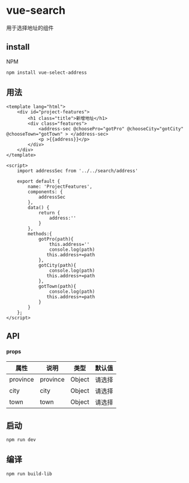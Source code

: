 # vue-search
用于选择地址的组件
## install
NPM
```
npm install vue-select-address
```
## 用法
```
<template lang="html">
    <div id="project-features">
        <h1 class="title">新增地址</h1>
        <div class="features">
            <address-sec @choosePro="gotPro" @chooseCity="gotCity" @chooseTown="gotTown" > </address-sec>
            <p >{{address}}</p>
        </div>
    </div>
</template>
```
```
<script>
    import addressSec from '../../search/address'

    export default {
        name: 'ProjectFeatures',
        components: {
            addressSec
        },
        data() {
            return {
                address:''
            }
        },
        methods:{
            gotPro(path){
                this.address=''
                console.log(path)
               this.address+=path
            },
            gotCity(path){
                console.log(path)
               this.address+=path
            },
            gotTown(path){
                console.log(path)
               this.address+=path
            }
        }
    };
</script>
```
## API
#### props
属性 | 说明 | 类型 | 默认值
---|---|---|---
province | province | Object | 请选择
city | city | Object | 请选择
town | town | Object | 请选择
## 启动
```
npm run dev
```
## 编译
```
npm run build-lib
```
